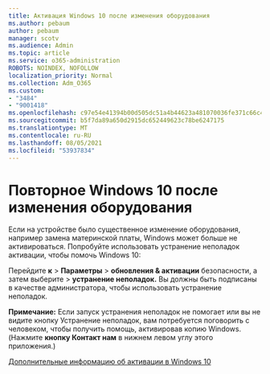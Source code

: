 ```yaml
---
title: Активация Windows 10 после изменения оборудования
ms.author: pebaum
author: pebaum
manager: scotv
ms.audience: Admin
ms.topic: article
ms.service: o365-administration
ROBOTS: NOINDEX, NOFOLLOW
localization_priority: Normal
ms.collection: Adm_O365
ms.custom:
- "3484"
- "9001418"
ms.openlocfilehash: c97e54e41394b00d505dc51a4b44623a481070036fe371c66c4bba5afd362663
ms.sourcegitcommit: b5f7da89a650d2915dc652449623c78be6247175
ms.translationtype: MT
ms.contentlocale: ru-RU
ms.lasthandoff: 08/05/2021
ms.locfileid: "53937834"
---
```

# <a name="reactivating-windows-10-after-a-hardware-change"></a>Повторное Windows 10 после изменения оборудования

Если на устройстве было существенное изменение оборудования, например замена материнской платы, Windows может больше не активироваться. Попробуйте использовать устранение неполадок активации, чтобы помочь Windows 10:

Перейдите **к**  >  **Параметры**  >  **обновления & активации** безопасности, а затем выберите  >   **устранение неполадок.** Вы должны быть подписаны в качестве администратора, чтобы использовать устранение неполадок.

**Примечание:** Если запуск устранения неполадок не помогает или  вы не видите кнопку Устранение неполадок, вам потребуется поговорить с человеком, чтобы получить помощь, активировав копию Windows. (Нажмите **кнопку Контакт нам** в нижнем левом углу этого приложения.)

[Дополнительные информацию об активации в Windows 10](https://support.microsoft.com/help/12440/windows-10-activate)
